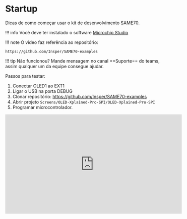 # Startup

Dicas de como começar usar o kit de desenvolvimento SAME70.

!!! info
    Você deve ter instalado o software [Microchip Studio](/ComputacaoEmbarcada/Sobre-Ferramental)

!!! note
    O vídeo faz referência ao repositório:
    
    https://github.com/Insper/SAME70-examples

!!! tip
    Não funcionou? Mande mensagem no canal ==Suporte== do teams, assim qualquer um da equipe consegue ajudar.
 
 Passos para testar:
 
 1. Conectar OLED1 ao EXT1
 1. Ligar o USB na porta DEBUG
 1. Clonar repositório: https://github.com/Insper/SAME70-examples
 1. Abrir projeto `Screens/OLED-Xplained-Pro-SPI/OLED-Xplained-Pro-SPI`
 1. Programar microcontrolador.
 
<iframe width="560" height="315" src="https://www.youtube.com/embed/1b8lW2ALdy0" frameborder="0" allow="accelerometer; autoplay; clipboard-write; encrypted-media; gyroscope; picture-in-picture" allowfullscreen></iframe>

